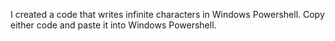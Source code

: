 I created a code that writes infinite characters in Windows Powershell. Copy either code and paste it into Windows Powershell.

